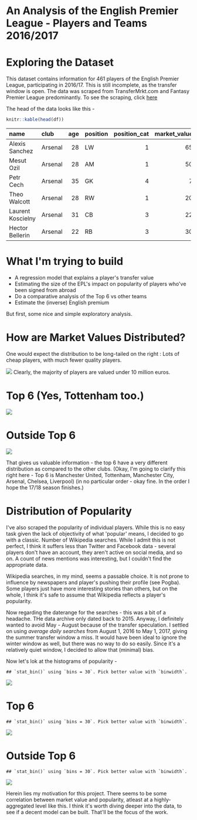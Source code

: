 An Analysis of the English Premier League - Players and Teams 2016/2017
================

Exploring the Dataset
=====================

This dataset contains information for 461 players of the English Premier League, participating in 2016/17. This is still incomplete, as the transfer window is open. The data was scraped from TransferMrkt.com and Fantasy Premier League predominantly. To see the scraping, click [here](https://github.com/shubham-maurya/epl-data-scraping)

The head of the data looks like this -

``` r
knitr::kable(head(df))
```

| name              | club    |  age| position |  position\_cat|  market\_value|  page\_views|  fpl\_value| fpl\_sel |  fpl\_points|  region| nationality    |  new\_foreign|  age\_cat|  club\_id|  big\_club|
|:------------------|:--------|----:|:---------|--------------:|--------------:|------------:|-----------:|:---------|------------:|-------:|:---------------|-------------:|---------:|---------:|----------:|
| Alexis Sanchez    | Arsenal |   28| LW       |              1|             65|         4329|        12.0| 17.10%   |          264|       3| Chile          |             0|         4|         1|          1|
| Mesut Ozil        | Arsenal |   28| AM       |              1|             50|         4395|         9.5| 5.60%    |          167|       2| Germany        |             0|         4|         1|          1|
| Petr Cech         | Arsenal |   35| GK       |              4|              7|         1529|         5.5| 5.90%    |          134|       2| Czech Republic |             0|         6|         1|          1|
| Theo Walcott      | Arsenal |   28| RW       |              1|             20|         2393|         7.5| 1.50%    |          122|       1| England        |             0|         4|         1|          1|
| Laurent Koscielny | Arsenal |   31| CB       |              3|             22|          912|         6.0| 0.70%    |          121|       2| France         |             0|         4|         1|          1|
| Hector Bellerin   | Arsenal |   22| RB       |              3|             30|         1675|         6.0| 13.70%   |          119|       2| Spain          |             0|         2|         1|          1|

What I'm trying to build
========================

-   A regression model that explains a player's transfer value
-   Estimating the size of the EPL's impact on popularity of players who've been signed from abroad
-   Do a comparative analysis of the Top 6 vs other teams
-   Estimate the (inverse) English premium

But first, some nice and simple exploratory analysis.

How are Market Values Distributed?
==================================

One would expect the distribution to be long-tailed on the right : Lots of cheap players, with much fewer quality players.

![](epl_analysis_files/figure-markdown_github-ascii_identifiers/pop_all-1.png) Clearly, the majority of players are valued under 10 million euros.

Top 6 (Yes, Tottenham too.)
===========================

![](epl_analysis_files/figure-markdown_github-ascii_identifiers/pop_top-1.png)

Outside Top 6
=============

![](epl_analysis_files/figure-markdown_github-ascii_identifiers/pop_nottop-1.png)

That gives us valuable information - the top 6 have a very different distribution as compared to the other clubs. (Okay, I'm going to clarify this right here - Top 6 is Manchester United, Tottenham, Manchester City, Arsenal, Chelsea, Liverpool) (in no particular order - okay fine. In the order I hope the 17/18 season finishes.)

Distribution of Popularity
==========================

I've also scraped the popularity of individual players. While this is no easy task given the lack of objectivity of what 'popular' means, I decided to go with a classic. Number of Wikipedia searches. While I admit this is not perfect, I think it suffers less than Twitter and Facebook data - several players don't have an account, they aren't active on social media, and so on. A count of news mentions was interesting, but I couldn't find the appropriate data.

Wikipedia searches, in my mind, seems a passable choice. It is not prone to influence by newspapers and player's pushing their profile (see Pogba). Some players just have more interesting stories than others, but on the whole, I think it's safe to assume that Wikipedia reflects a player's popularity.

Now regarding the daterange for the searches - this was a bit of a headache. THe data archive only dated back to 2015. Anyway, I definitely wanted to avoid May - August because of the transfer speculation. I settled on using *average daily searches* from August 1, 2016 to May 1, 2017, giving the summer transfer window a miss. It would have been ideal to ignore the winter window as well, but there was no way to do so easily. Since it's a relatively quiet window, I decided to allow that (minimal) bias.

Now let's lok at the histograms of popularity -

    ## `stat_bin()` using `bins = 30`. Pick better value with `binwidth`.

![](epl_analysis_files/figure-markdown_github-ascii_identifiers/wiki_all-1.png)

Top 6
=====

    ## `stat_bin()` using `bins = 30`. Pick better value with `binwidth`.

![](epl_analysis_files/figure-markdown_github-ascii_identifiers/wiki_top-1.png)

Outside Top 6
=============

    ## `stat_bin()` using `bins = 30`. Pick better value with `binwidth`.

![](epl_analysis_files/figure-markdown_github-ascii_identifiers/wiki_nottop-1.png)

Herein lies my motivation for this project. There seems to be some correlation between market value and popularity, atleast at a highly-aggregated level like this. I think it's worth diving deeper into the data, to see if a decent model can be built. That'll be the focus of the work.
